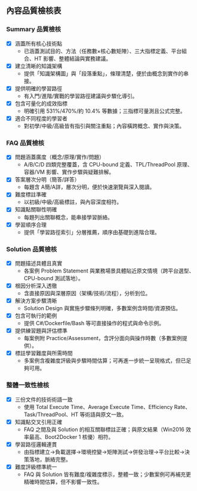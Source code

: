 ## 內容品質檢核表

### Summary 品質檢核
- [x] 涵蓋所有核心技術點
  - 已涵蓋測試目的、方法（任務數×核心數矩陣）、三大指標定義、平台組合、HT 影響、整體結論與實務建議。
- [x] 建立清晰的知識架構
  - 提供「知識架構圖」與「段落重點」，條理清楚，便於由概念到實作的串接。
- [x] 提供明確的學習路徑
  - 有入門/進階/實戰的學習路徑建議與步驟化導引。
- [x] 包含可量化的成效指標
  - 明確引用 531%/470%/約 10.4% 等數據；三指標可量測且公式完整。
- [x] 適合不同程度的學習者
  - 對初學/中級/高級皆有指引與關注重點；內容橫跨概念、實作與決策。

### FAQ 品質檢核
- [x] 問題涵蓋廣度（概念/原理/實作/問題）
  - A/B/C/D 四類完整覆蓋，含 CPU-bound 定義、TPL/ThreadPool 原理、容器/VM 影響、實作步驟與疑難排解。
- [x] 答案層次分明（簡答/詳答）
  - 每題含 A簡/A詳，層次分明，便於快速瀏覽與深入閱讀。
- [x] 難度標註準確
  - 以初級/中級/高級標註，與內容深度相符。
- [x] 知識點關聯性明確
  - 每題列出關聯概念，能串接學習脈絡。
- [x] 學習順序合理
  - 提供「學習路徑索引」分層推薦，順序由基礎到進階合理。

### Solution 品質檢核
- [x] 問題描述具體且真實
  - 各案例 Problem Statement 與業務場景具體貼近原文情境（跨平台選型、CPU-bound 測試落地）。
- [x] 根因分析深入透徹
  - 含直接原因與深層原因（架構/技術/流程），分析到位。
- [x] 解決方案步驟清晰
  - Solution Design 與實施步驟條列明確，多數案例含時間/資源預估。
- [x] 包含可執行的範例
  - 提供 C#/Dockerfile/Bash 等可直接操作的程式與命令示例。
- [x] 提供練習題與評估標準
  - 每案例附 Practice/Assessment，含評分面向與操作時數（多數案例提供）。
- [x] 標註學習難度與所需時間
  - 多案例含複雜度評級與步驟時間估算；可再進一步統一呈現格式，但已足夠可用。

### 整體一致性檢核
- [x] 三份文件的技術術語一致
  - 使用 Total Execute Time、Average Execute Time、Efficiency Rate、Task/ThreadPool、HT 等術語與原文一致。
- [x] 知識點交叉引用正確
  - FAQ 之間及與 Solution 的相互關聯標註正確；與原文結果（Win2016 效率最高、Boot2Docker 1 核優）相符。
- [x] 學習路徑邏輯連貫
  - 由指標建立→負載選擇→環境控變→矩陣測試→併發治理→平台比較→決策落地，脈絡完整。
- [x] 難度評級標準統一
  - FAQ 與 Solution 皆有難度/複雜度標示，整體一致；少數案例可再補充更精確時間估算，但不影響一致性。